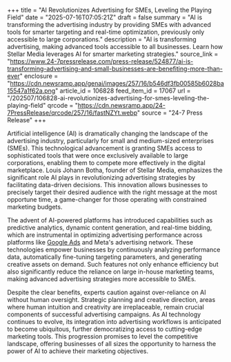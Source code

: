 +++
title = "AI Revolutionizes Advertising for SMEs, Leveling the Playing Field"
date = "2025-07-16T07:05:21Z"
draft = false
summary = "AI is transforming the advertising industry by providing SMEs with advanced tools for smarter targeting and real-time optimization, previously only accessible to large corporations."
description = "AI is transforming advertising, making advanced tools accessible to all businesses. Learn how Stellar Media leverages AI for smarter marketing strategies."
source_link = "https://www.24-7pressrelease.com/press-release/524877/ai-is-transforming-advertising-and-small-businesses-are-benefiting-more-than-ever"
enclosure = "https://cdn.newsramp.app/genai/images/257/16/b546df3fb00585b6028ba15547a1f62a.png"
article_id = 106828
feed_item_id = 17067
url = "/202507/106828-ai-revolutionizes-advertising-for-smes-leveling-the-playing-field"
qrcode = "https://cdn.newsramp.app/24-7PressRelease/qrcode/257/16/fastNZYt.webp"
source = "24-7 Press Release"
+++

<p>Artificial intelligence (AI) is dramatically changing the landscape of the advertising industry, particularly for small and medium-sized enterprises (SMEs). This technological advancement is granting SMEs access to sophisticated tools that were once exclusively available to large corporations, enabling them to compete more effectively in the digital marketplace. Louis Johann Botha, founder of Stellar Media, emphasizes the significant role AI plays in revolutionizing advertising strategies by facilitating data-driven decisions. This innovation allows businesses to precisely target their desired audience with the right message at the most opportune time, a game-changer for those operating with constrained marketing budgets.</p><p>The advent of AI-powered platforms has introduced capabilities such as predictive analytics, dynamic content generation, and real-time bidding, which are instrumental in optimizing advertising performance across platforms like <a href="https://ads.google.com" rel="nofollow" target="_blank">Google Ads</a> and Meta's advertising network. These technologies empower businesses by continuously analyzing performance data, automatically fine-tuning targeting parameters, and generating creative assets on demand. Such features not only enhance efficiency but also significantly reduce the reliance on large in-house marketing teams, making advanced advertising strategies more accessible to SMEs.</p><p>Despite the clear benefits, experts caution against over-reliance on AI without human oversight. Strategic planning and creative direction, areas where human intuition and creativity are irreplaceable, remain crucial components of successful advertising campaigns. As AI technology continues to evolve, its integration into advertising workflows is anticipated to become ubiquitous, further democratizing access to cutting-edge marketing tools. This progression promises to level the competitive landscape, offering businesses of all sizes the opportunity to harness the power of AI to achieve their marketing objectives.</p>